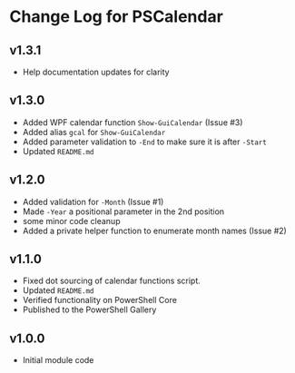 # Change Log for PSCalendar

## v1.3.1

+ Help documentation updates for clarity

## v1.3.0

+ Added WPF calendar function `Show-GuiCalendar` (Issue #3)
+ Added alias `gcal` for `Show-GuiCalendar`
+ Added parameter validation to `-End` to make sure it is after `-Start`
+ Updated `README.md`

## v1.2.0

+ Added validation for `-Month` (Issue #1)
+ Made `-Year` a positional parameter in the 2nd position
+ some minor code cleanup
+ Added a private helper function to enumerate month names (Issue #2)

## v1.1.0

+ Fixed dot sourcing of calendar functions script.
+ Updated `README.md`
+ Verified functionality on PowerShell Core
+ Published to the PowerShell Gallery

## v1.0.0

+ Initial module code
